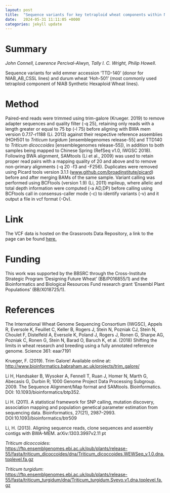 ```yaml
---
layout: post
title:  "Sequence variants for key tetraploid wheat components within NIAB DFW germplasm"
date:   2024-05-31 11:11:05 +0000
categories: jekyll update
---
```


# Summary

*John Connell, Lawrence Percival-Alwyn, Tally I. C. Wright, Philip Howell*.

Sequence variants for wild emmer accession ‘TTD-140’ (donor for NIAB_AB_CSSL lines) and durum wheat ‘Hoh-501’ (most commonly used tetraploid component of NIAB Synthetic Hexaploid Wheat lines).  

# Method

Paired-end reads were trimmed using trim-galore (Krueger. 2019) to remove adapter sequences and quality filter (-q 25), retaining only reads with a length greater or equal to 75 bp (-l 75) before aligning with BWA mem version 0.7.17-r1188 (Li. 2013) against their respective reference assemblies (HOH501 to *Triticum turgidum* [ensemblegenomes release-55] and TTD140 to *Triticum dicoccoides* [ensemblegenomes release-55]), in addition to both samples being mapped to Chinese Spring  (RefSeq v1.0, IWGSC 2018). Following BWA alignment, SAMtools (Li et al., 2009) was used to retain proper read pairs with a mapping quality of 20 and above and to remove non-primary alignments (-q 20 -f3 and -F256). Duplicates were removed using Picard tools version 3.1.1 (www.github.com/broadinstitute/picard) before and after merging BAMs of the same sample. Variant calling was performed using BCFtools (version 1.9) (Li, 2011) mpileup, where allelic and total depth information were computed (-a AD,DP) before calling using BCFtools call in consensus-caller mode (-c) to identify variants (-v) and it output a file in vcf format (-Ov).

# Link

The VCF data is hosted on the Grassroots Data Repository, a link to the page can be found [here.](https://opendata.earlham.ac.uk/wheat/under_license/toronto/Howell_2024_05_17_Tetraploid_sequencing/)

# Funding

This work was supported by the BBSRC through the Cross-Institute Strategic Program ‘Designing Future Wheat’ (BB/P016855/1) and the Bioinformatics and Biological Resources Fund research grant ‘Ensembl Plant Populations’ (BB/X018725/1). 

# References

The International Wheat Genome Sequencing Consortium (IWGSC), Appels R, Eversole K, Feuillet C, Keller B, Rogers J, Stein N, Pozniak CJ, Stein N, Choulet F, Distelfeld A, Eversole K, Poland J, Rogers J, Ronen G, Sharpe AG, Pozniak C, Ronen G, Stein N, Barad O, Baruch K, et al. (2018) Shifting the limits in wheat research and breeding using a fully annotated reference genome. Science 361: eaar7191

Krueger, F. (2019). Trim Galore! Available online at: http://www.bioinformatics.babraham.ac.uk/projects/trim_galore/

Li H, Handsaker B, Wysoker A, Fennell T, Ruan J, Homer N, Marth G, Abecasis G, Durbin R; 1000 Genome Project Data Processing Subgroup. 2009. The Sequence Alignment/Map format and SAMtools. Bioinformatics. DOI: 10.1093/bioinformatics/btp352.

Li H. (2011). A statistical framework for SNP calling, mutation discovery, association mapping and population genetical parameter estimation from sequencing data. Bioinformatics, 27(21), 2987–2993. DOI:10.1093/bioinformatics/btr509

Li, H. (2013). Aligning sequence reads, clone sequences and assembly contigs with BWA-MEM. arXiv:1303.3997v2.11 pt

*Triticum dicoccoides*: https://ftp.ensemblgenomes.ebi.ac.uk/pub/plants/release-55/fasta/triticum_dicoccoides/dna/Triticum_dicoccoides.WEWSeq_v.1.0.dna.toplevel.fa.gz

*Triticum turgidum*: https://ftp.ensemblgenomes.ebi.ac.uk/pub/plants/release-55/fasta/triticum_turgidum/dna/Triticum_turgidum.Svevo.v1.dna.toplevel.fa.gz
